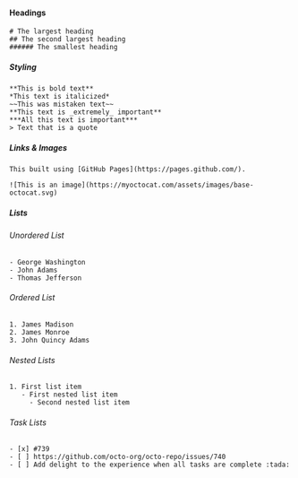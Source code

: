 #### Headings
```
# The largest heading
## The second largest heading
###### The smallest heading
```

##### Styling

```
**This is bold text**
*This text is italicized*
~~This was mistaken text~~
**This text is _extremely_ important**
***All this text is important***
> Text that is a quote
```

##### Links & Images
```
This built using [GitHub Pages](https://pages.github.com/).

![This is an image](https://myoctocat.com/assets/images/base-octocat.svg)
```

##### Lists

###### Unordered List
```
- George Washington
- John Adams
- Thomas Jefferson
```
###### Ordered List
```
1. James Madison
2. James Monroe
3. John Quincy Adams
```
###### Nested Lists
```
1. First list item
   - First nested list item
     - Second nested list item
```
###### Task Lists
```
- [x] #739
- [ ] https://github.com/octo-org/octo-repo/issues/740
- [ ] Add delight to the experience when all tasks are complete :tada:
```

